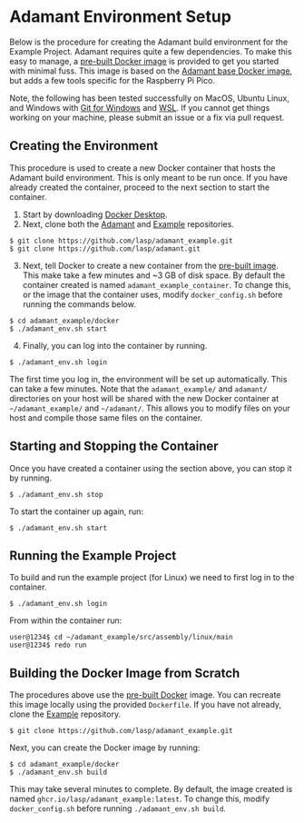 # Adamant Environment Setup

Below is the procedure for creating the Adamant build environment for the Example Project. Adamant requires quite a few dependencies. To make this easy to manage, a [pre-built Docker image](https://github.com/lasp/adamant_example/pkgs/container/adamant_example) is provided to get you started with minimal fuss. This image is based on the [Adamant base Docker image](https://github.com/lasp/adamant/pkgs/container/adamant), but adds a few tools specific for the Raspberry Pi Pico.

Note, the following has been tested successfully on MacOS, Ubuntu Linux, and Windows with [Git for Windows](https://git-scm.com/download/win) and [WSL](https://learn.microsoft.com/en-us/windows/wsl/install). If you cannot get things working on your machine, please submit an issue or a fix via pull request.

## Creating the Environment

This procedure is used to create a new Docker container that hosts the Adamant build environment. This is only meant to be run once. If you have already created the container, proceed to the next section to start the container.

 1. Start by downloading [Docker Desktop](https://www.docker.com/products/docker-desktop/).
 2. Next, clone both the [Adamant](https://github.com/lasp/adamant) and [Example](https://github.com/lasp/adamant_example) repositories.

   ```
   $ git clone https://github.com/lasp/adamant_example.git
   $ git clone https://github.com/lasp/adamant.git
   ```

 3. Next, tell Docker to create a new container from the [pre-built image](https://github.com/lasp/adamant_example/pkgs/container/adamant_example). This make take a few minutes and ~3 GB of disk space. By default the container created is named `adamant_example_container`. To change this, or the image that the container uses, modify `docker_config.sh` before running the commands below.

   ```
   $ cd adamant_example/docker
   $ ./adamant_env.sh start
   ```

 4. Finally, you can log into the container by running.

   ```
   $ ./adamant_env.sh login
   ```

The first time you log in, the environment will be set up automatically. This can take a few minutes. Note that the `adamant_example/` and `adamant/` directories on your host will be shared with the new Docker container at `~/adamant_example/` and `~/adamant/`. This allows you to modify files on your host and compile those same files on the container.

## Starting and Stopping the Container 

Once you have created a container using the section above, you can stop it by running.

  ```
  $ ./adamant_env.sh stop
  ```

To start the container up again, run:

  ```
  $ ./adamant_env.sh start
  ```

## Running the Example Project

To build and run the example project (for Linux) we need to first log in to the container.

  ```
  $ ./adamant_env.sh login
  ```

From within the container run:

  ```
  user@1234$ cd ~/adamant_example/src/assembly/linux/main
  user@1234$ redo run
  ```

## Building the Docker Image from Scratch

The procedures above use the [pre-built Docker](https://github.com/lasp/adamant_example/pkgs/container/adamant_example) image. You can recreate this image locally using the provided `Dockerfile`. If you have
not already, clone the [Example](https://github.com/lasp/adamant_example) repository.

   ```
   $ git clone https://github.com/lasp/adamant_example.git
   ```

Next, you can create the Docker image by running:

  ```
  $ cd adamant_example/docker
  $ ./adamant_env.sh build
  ```

This may take several minutes to complete. By default, the image created is named `ghcr.io/lasp/adamant_example:latest`. To change this, modify `docker_config.sh` before running `./adamant_env.sh build`.

